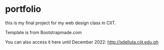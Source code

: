 # portfolio
 this is my final project for my web design class in CIIT.
 
 Template is from Bootstrapmade.com
 
 You can also access it here until December 2022: http://sdelluta.ciit.edu.ph
